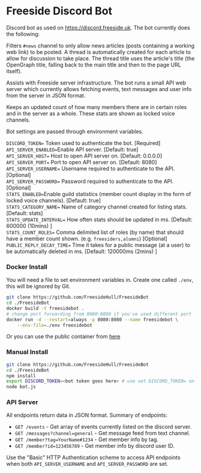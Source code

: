 # Freeside Discord Bot
Discord bot as used on https://discord.freeside.uk. The bot currently does
the following:

Filters `#news` channel to only allow news articles (posts containing a working
web link) to be posted. A thread is automatically created for each article to
allow for discussion to take place. The thread title uses the article's
title (the OpenGraph title, falling back to the main title and then to the page
URL itself).

Assists with Freeside server infrastructure. The bot runs a small API web server
which currently allows fetching events, text messages and user info from the
server in JSON format.

Keeps an updated count of how many members there are in certain roles and in
the server as a whole. These stats are shown as locked voice channels.

Bot settings are passed through environment variables.

`DISCORD_TOKEN=` Token used to authenticate the bot. [Required]
`API_SERVER_ENABLED=`Enable API server.
[Default: true]  
`API_SERVER_HOST=` Host to open API server on.
[Default: 0.0.0.0]  
`API_SERVER_PORT=` Port to open API server on.
[Default: 8080]  
`API_SERVER_USERNAME=` Username required to authenticate to the API.
[Optional]  
`API_SERVER_PASSWORD=` Password required to authenticate to the API.
[Optional]  
`STATS_ENABLED=`Enable guild statistics (member count display in the form of
locked voice channels).
[Default: true]  
`STATS_CATEGORY_NAME=` Name of category channel created for listing stats.
[Default: stats]  
`STATS_UPDATE_INTERVAL=` How often stats should be updated in ms.
[Default: 600000 (10mins) ]  
`STATS_COUNT_ROLES=` Comma delimited list of roles (by name) that should have
a member count shown. (e.g. `freesiders,alumni`)
[Optional]  
`PUBLIC_REPLY_DECAY_TIME=` Time it takes for a public message (at a user) to be
automatically deleted in ms.
[Default: 120000ms (2mins) ]

### Docker Install
You will need a file to set environment variables in. Create one called `./env`,
 this will be ignored by Git.
```sh
git clone https://github.com/FreesideHull/FreesideBot
cd ./FreesideBot
docker build -t freesidebot .
# change port forwarding from 8080:8080 if you've used different port
docker run -d --restart=always -p 8080:8080 --name freesidebot \
    --env-file=./env freesidebot
```
Or you can use the public container from [here](https://hub.docker.com/r/freesidehull/freesidebot)

### Manual Install
```sh
git clone https://github.com/FreesideHull/FreesideBot
cd ./FreesideBot
npm install
export DISCORD_TOKEN=<bot token goes here> # use set DISCORD_TOKEN= on Windows
node bot.js
```

### API Server

All endpoints return data in JSON format. Summary of endpoints:

- `GET /events` - Get array of events currently listed on the discord server.
- `GET /messages?channel=general` - Get message feed from text channel.
- `GET /member?tag=YourName#1234` - Get member info by tag.
- `GET /member?id=123456789` - Get member info by discord user ID.

Use the "Basic" HTTP Authentication scheme to access API endpoints when both
`API_SERVER_USERNAME` and `API_SERVER_PASSWORD` are set.
